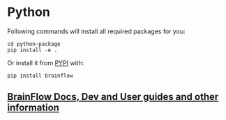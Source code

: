 # Python

Following commands will install all required packages for you:
```
cd python-package
pip install -e .
```
Or install it from [PYPI](https://pypi.org/project/brainflow/) with:
```
pip install brainflow
```
## [BrainFlow Docs, Dev and User guides and other information](https://brainflow.readthedocs.io/en/latest/index.html)
